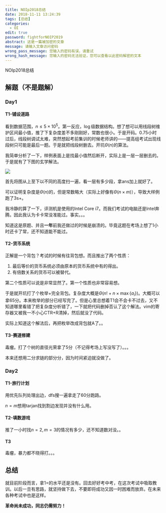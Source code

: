 ```yaml
---
title: NOIp2018总结
date: 2018-11-11 13:24:39
tags: [总结]
categories:
  - OI
edit: true
password: fightforNOIP2019
abstract: 这是一篇被加密的文章
message: 请输入文章访问密码
wrong_pass_message: 您输入的密码有误，请重试
wrong_hash_message: 您输入的密码无法验证，您可以查看以此密码解密的文本
---
```


NOIp2018总结

<!--more-->

## 解题（不是题解）

### Day1

#### T1-铺设道路

看到数据范围，$n\leq5\times10^5$。第一反应，$\log$级数据结构。想了想可以用线段树维护区间最小值，推了下复杂度差不多刚刚好，常数也很小。于是开码。0.75小时过后，线段树调试太难，突然想起考前集训的时候老师讲的——提高组考试出现线段树只可能是最后一题。于是就把线段树删去。开坑$\Theta(n)$的算法。

我简单分析了一下，样例表面上是找最小值然后断开，实际上是一层一层删去的。于是就有了下图的玄学解法。

![](https://i.loli.net/2018/11/11/5be7bff43617d.png)

首先将图从上至下以不同的高度扫一遍，看一层有多少段，拿ans加上就好了。

可以证明复杂度是$\Theta(n)$的，但是常数略大（实际上好像有$\Theta(n\times m)$），导致大样例跑了3s+。

我冷静的算了一下，评测机是使用的Intel Core i7。而我们考试的电脑还是Intel奔腾。因此我认为卡卡常没准能过。事实。。。

知道这是原题、并且**一年**前我还做过的时候是崩溃的。毕竟这题在考场上想了1小时还卡了常，还不知道能不能过。

#### T2-货币系统

正解是一个背包？考试的时候有往背包想。而且推出了两个性质：

1. 最后等价的货币系统必须由原本的货币系统中有的得出。
2. 有倍数关系的货币可以被替代。

第二个性质可以说是非常显然了。第一个性质也非常容易想。

于是就开坑打了个枚举+完全背包。复杂度大概是$\Theta(n!+n\times \max\{a_i\})$。大概可以拿65分。本来枚举的部分已经写完了。但是心里总想着T1会不会卡不过去，又不知道哪里看错了把复杂度分析错了，一下就把代码删掉否认了这个解法。vim的寄存器又被我一不小心CTR+R清掉，然后就没了代码。

实际上知道这个解法后，再把枚举改成背包就A了。。

#### T3-赛道修建

毒瘤。打了个树的直径光荣拿了5分（不记得考场上写没写了）。。。

本来还想用二分求链的部分分，因为时间紧迫就没做了。

### Day2

#### T1-旅行计划

用优先队列处理出边，dfs搜一遍拿走了60分跑路。

$n=m$想用tarjan找到割边发现并没有什么用。

#### T2-填数游戏

推了一小时找$n=2,m=3$的情况有多少，还不知道数对没。。

#### T3

毒瘤，暴力都不晓得打。。。

## 总结

就目前阶段而言，拿1=的水平还是没有。回去好好考中考，在这次考试中吸取教训。以后一旦有思路，就坚持做下去，不要即将成功又因一时困难而放弃。在未来各种考试中也是这样。

**革命尚未成功，同志仍需努力！**

